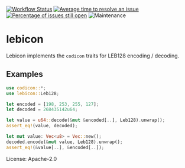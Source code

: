 [![Workflow Status](https://github.com/enarx/lebicon/workflows/test/badge.svg)](https://github.com/enarx/lebicon/actions?query=workflow%3A%22test%22)
[![Average time to resolve an issue](https://isitmaintained.com/badge/resolution/enarx/lebicon.svg)](https://isitmaintained.com/project/enarx/lebicon "Average time to resolve an issue")
[![Percentage of issues still open](https://isitmaintained.com/badge/open/enarx/lebicon.svg)](https://isitmaintained.com/project/enarx/lebicon "Percentage of issues still open")
![Maintenance](https://img.shields.io/badge/maintenance-activly--developed-brightgreen.svg)

# lebicon

Lebicon implements the `codicon` traits for LEB128 encoding / decoding.

## Examples

```rust
use codicon::*;
use lebicon::Leb128;

let encoded = [198, 253, 255, 127];
let decoded = 268435142u64;

let value = u64::decode(&mut &encoded[..], Leb128).unwrap();
assert_eq!(value, decoded);

let mut value: Vec<u8> = Vec::new();
decoded.encode(&mut value, Leb128).unwrap();
assert_eq!(&value[..], &encoded[..]);
```

License: Apache-2.0
